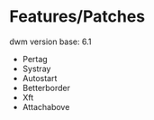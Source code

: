 Features/Patches
================

dwm version base: 6.1

* Pertag
* Systray
* Autostart
* Betterborder
* Xft
* Attachabove

